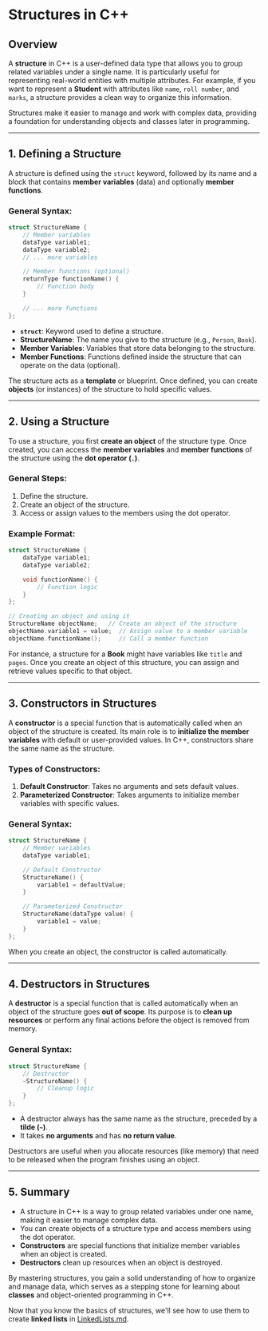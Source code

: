 # Structures in C++

## Overview  

A **structure** in C++ is a user-defined data type that allows you to group related variables under a single name. It is particularly useful for representing real-world entities with multiple attributes. For example, if you want to represent a **Student** with attributes like `name`, `roll number`, and `marks`, a structure provides a clean way to organize this information.

Structures make it easier to manage and work with complex data, providing a foundation for understanding objects and classes later in programming.

---

## 1. **Defining a Structure**

A structure is defined using the `struct` keyword, followed by its name and a block that contains **member variables** (data) and optionally **member functions**.

### General Syntax:
```cpp
struct StructureName {
    // Member variables
    dataType variable1;
    dataType variable2;
    // ... more variables

    // Member functions (optional)
    returnType functionName() {
        // Function body
    }

    // ... more functions
};
```

- **`struct`**: Keyword used to define a structure.  
- **StructureName**: The name you give to the structure (e.g., `Person`, `Book`).  
- **Member Variables**: Variables that store data belonging to the structure.  
- **Member Functions**: Functions defined inside the structure that can operate on the data (optional).  

The structure acts as a **template** or blueprint. Once defined, you can create **objects** (or instances) of the structure to hold specific values.

---

## 2. **Using a Structure**

To use a structure, you first **create an object** of the structure type. Once created, you can access the **member variables** and **member functions** of the structure using the **dot operator (`.`)**.

### General Steps:
1. Define the structure.  
2. Create an object of the structure.  
3. Access or assign values to the members using the dot operator.  

### Example Format:
```cpp
struct StructureName {
    dataType variable1;
    dataType variable2;

    void functionName() {
        // Function logic
    }
};

// Creating an object and using it
StructureName objectName;   // Create an object of the structure
objectName.variable1 = value;  // Assign value to a member variable
objectName.functionName();     // Call a member function
```

For instance, a structure for a **Book** might have variables like `title` and `pages`. Once you create an object of this structure, you can assign and retrieve values specific to that object.

---

## 3. **Constructors in Structures**

A **constructor** is a special function that is automatically called when an object of the structure is created. Its main role is to **initialize the member variables** with default or user-provided values. In C++, constructors share the same name as the structure.

### Types of Constructors:
1. **Default Constructor**: Takes no arguments and sets default values.  
2. **Parameterized Constructor**: Takes arguments to initialize member variables with specific values.  

### General Syntax:  
```cpp
struct StructureName {
    // Member variables
    dataType variable1;

    // Default Constructor
    StructureName() {
        variable1 = defaultValue;
    }

    // Parameterized Constructor
    StructureName(dataType value) {
        variable1 = value;
    }
};
```

When you create an object, the constructor is called automatically.

---

## 4. **Destructors in Structures**

A **destructor** is a special function that is called automatically when an object of the structure goes **out of scope**. Its purpose is to **clean up resources** or perform any final actions before the object is removed from memory.

### General Syntax:
```cpp
struct StructureName {
    // Destructor
    ~StructureName() {
        // Cleanup logic
    }
};
```

- A destructor always has the same name as the structure, preceded by a **tilde (`~`)**.  
- It takes **no arguments** and has **no return value**.

Destructors are useful when you allocate resources (like memory) that need to be released when the program finishes using an object.

---

## 5. **Summary**

- A structure in C++ is a way to group related variables under one name, making it easier to manage complex data.  
- You can create objects of a structure type and access members using the dot operator.  
- **Constructors** are special functions that initialize member variables when an object is created.  
- **Destructors** clean up resources when an object is destroyed.  

By mastering structures, you gain a solid understanding of how to organize and manage data, which serves as a stepping stone for learning about **classes** and object-oriented programming in C++.  

Now that you know the basics of structures, we'll see how to use them to create **linked lists** in [LinkedLists.md](LinkedLists.md). 

